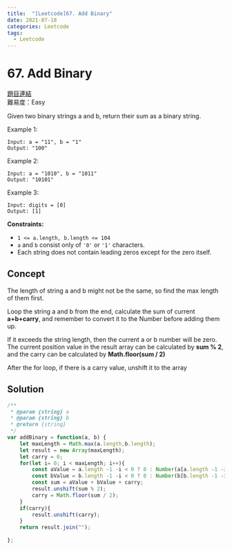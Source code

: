 ```yaml
---
title:  "[Leetcode]67. Add Binary"
date: 2021-07-18
categories: Leetcode
tags:
  - Leetcode
---
```


# 67. Add Binary
 [題目連結](https://leetcode.com/problems/plus-one/)  
 難易度：Easy  

Given two binary strings a and b, return their sum as a binary string.
<!--more-->

Example 1:
```
Input: a = "11", b = "1"
Output: "100"
```

Example 2:
```
Input: a = "1010", b = "1011"
Output: "10101"
```

Example 3:
```
Input: digits = [0]
Output: [1]
```

**Constraints:**

- `1 <= a.length, b.length <= 104`
- `a` and `b` consist only of `'0'` or `'1'` characters.
- Each string does not contain leading zeros except for the zero itself.

## Concept

The length of string a and b might not be the same, so find the max length of them first.

Loop the string a and b from the end, calculate the sum of current **a+b+carry**, and remember to convert it to the Number before adding them up.

If it exceeds the string length, then the current a or b number will be zero. The current position value in the result array can be calculated by **sum % 2**, and the carry can be calculated by **Math.floor(sum / 2)**

After the for loop, if there is a carry value, unshift it to the array

## Solution
``` javascript
/**
 * @param {string} a
 * @param {string} b
 * @return {string}
 */
var addBinary = function(a, b) {
    let maxLength = Math.max(a.length,b.length);
    let result = new Array(maxLength);
    let carry = 0;
    for(let i= 0; i < maxLength; i++){
        const aValue = a.length -1 -i < 0 ? 0 : Number(a[a.length -1 -i]);
        const bValue = b.length -1 -i < 0 ? 0 : Number(b[b.length -1 -i]);
        const sum = aValue + bValue + carry;
        result.unshift(sum % 2);
        carry = Math.floor(sum / 2);
    }
    if(carry){
        result.unshift(carry);
    }
    return result.join("");
    
};
```